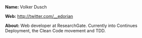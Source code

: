 **Name:**
Volker Dusch

**Web:** 
http://twitter.com/__edorian

**About:**
Web developer at ResearchGate. Currently into Continues Deployment, the Clean Code movement and TDD.

